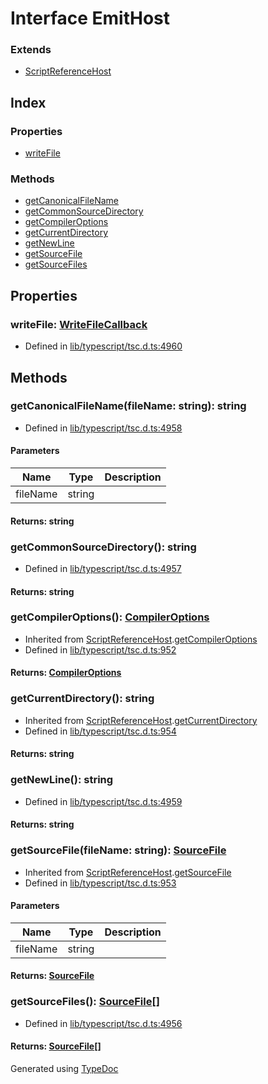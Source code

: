 # Interface EmitHost


### Extends
* [ScriptReferenceHost](ts.scriptreferencehost.md)

## Index

### Properties
* [writeFile](ts.emithost.md#writefile)

### Methods
* [getCanonicalFileName](ts.emithost.md#getcanonicalfilename)
* [getCommonSourceDirectory](ts.emithost.md#getcommonsourcedirectory)
* [getCompilerOptions](ts.emithost.md#getcompileroptions)
* [getCurrentDirectory](ts.emithost.md#getcurrentdirectory)
* [getNewLine](ts.emithost.md#getnewline)
* [getSourceFile](ts.emithost.md#getsourcefile)
* [getSourceFiles](ts.emithost.md#getsourcefiles)

## Properties

### writeFile: [WriteFileCallback](ts.writefilecallback.md)

* Defined in [lib/typescript/tsc.d.ts:4960](https://github.com/kimamula/typedoc/blob/HEAD/src/lib/typescript/tsc.d.ts#L4960)


## Methods

### getCanonicalFileName(fileName: string): string
  
* Defined in [lib/typescript/tsc.d.ts:4958](https://github.com/kimamula/typedoc/blob/HEAD/src/lib/typescript/tsc.d.ts#L4958)


#### Parameters

| Name | Type | Description |
| ---- | ---- | ---- |
| fileName | string|  |

#### Returns: string

### getCommonSourceDirectory(): string
  
* Defined in [lib/typescript/tsc.d.ts:4957](https://github.com/kimamula/typedoc/blob/HEAD/src/lib/typescript/tsc.d.ts#L4957)

#### Returns: string

### getCompilerOptions(): [CompilerOptions](ts.compileroptions.md)
  
* Inherited from [ScriptReferenceHost](ts.scriptreferencehost.md).[getCompilerOptions](ts.scriptreferencehost.md#getcompileroptions)
* Defined in [lib/typescript/tsc.d.ts:952](https://github.com/kimamula/typedoc/blob/HEAD/src/lib/typescript/tsc.d.ts#L952)

#### Returns: [CompilerOptions](ts.compileroptions.md)

### getCurrentDirectory(): string
  
* Inherited from [ScriptReferenceHost](ts.scriptreferencehost.md).[getCurrentDirectory](ts.scriptreferencehost.md#getcurrentdirectory)
* Defined in [lib/typescript/tsc.d.ts:954](https://github.com/kimamula/typedoc/blob/HEAD/src/lib/typescript/tsc.d.ts#L954)

#### Returns: string

### getNewLine(): string
  
* Defined in [lib/typescript/tsc.d.ts:4959](https://github.com/kimamula/typedoc/blob/HEAD/src/lib/typescript/tsc.d.ts#L4959)

#### Returns: string

### getSourceFile(fileName: string): [SourceFile](ts.sourcefile.md)
  
* Inherited from [ScriptReferenceHost](ts.scriptreferencehost.md).[getSourceFile](ts.scriptreferencehost.md#getsourcefile)
* Defined in [lib/typescript/tsc.d.ts:953](https://github.com/kimamula/typedoc/blob/HEAD/src/lib/typescript/tsc.d.ts#L953)


#### Parameters

| Name | Type | Description |
| ---- | ---- | ---- |
| fileName | string|  |

#### Returns: [SourceFile](ts.sourcefile.md)

### getSourceFiles(): [SourceFile](ts.sourcefile.md)[]
  
* Defined in [lib/typescript/tsc.d.ts:4956](https://github.com/kimamula/typedoc/blob/HEAD/src/lib/typescript/tsc.d.ts#L4956)

#### Returns: [SourceFile](ts.sourcefile.md)[]


Generated using [TypeDoc](http://typedoc.io)
